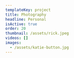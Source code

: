 ```yaml
---
templateKey: project
title: Photography
headline: Personal
isActive: true
order: 20
thumbnail: /assets/rick.jpeg
videos: []
images:
  - /assets/katie-button.jpg
---
```



